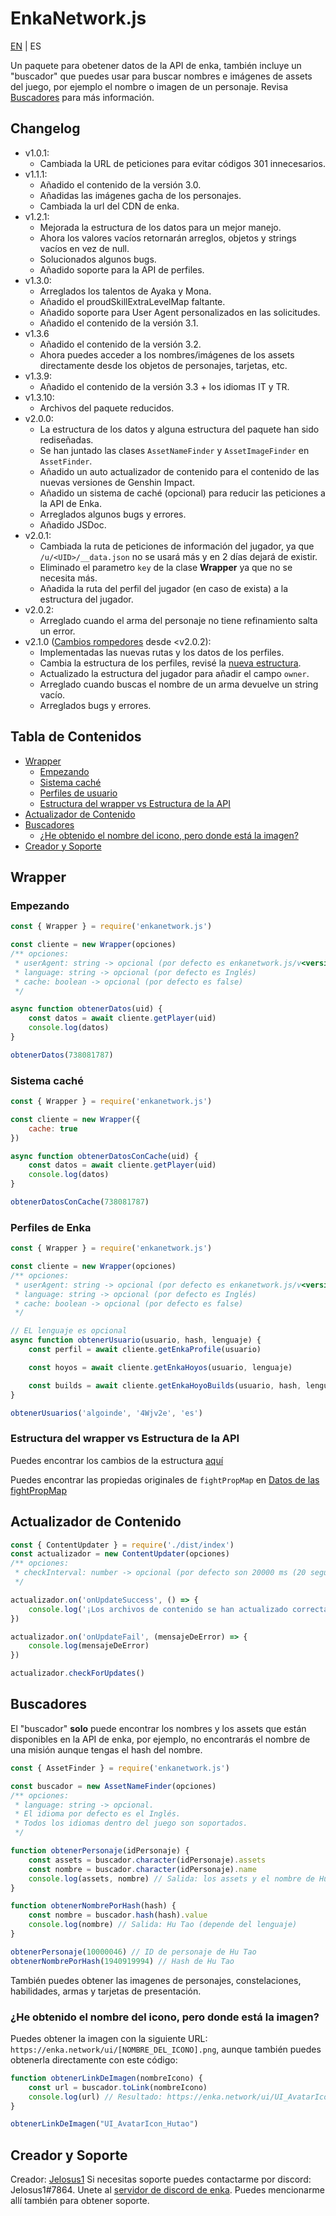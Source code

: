 # EnkaNetwork.js


[EN](/README.md) | ES

Un paquete para obetener datos de la API de enka, también incluye un "buscador" que puedes usar para buscar nombres e imágenes de assets del juego, por ejemplo el nombre o imagen de un personaje. Revisa [Buscadores](#buscadores) para más información.

## Changelog
- v1.0.1:
	- Cambiada la URL de peticiones para evitar códigos 301 innecesarios.
- v1.1.1:
	- Añadido el contenido de la versión 3.0.
	- Añadidas las imágenes gacha de los personajes.
	- Cambiada la url del CDN de enka.
- v1.2.1:
	- Mejorada la estructura de los datos para un mejor manejo.
	- Ahora los valores vacíos retornarán arreglos, objetos y strings vacíos en vez de null.
	- Solucionados algunos bugs.
	- Añadido soporte para la API de perfiles.
- v1.3.0:
	- Arreglados los talentos de Ayaka y Mona.
	- Añadido el proudSkillExtraLevelMap faltante.
	- Añadido soporte para User Agent personalizados en las solicitudes.
	- Añadido el contenido de la versión 3.1.
- v1.3.6
	- Añadido el contenido de la versión 3.2.
	- Ahora puedes acceder a los nombres/imágenes de los assets directamente desde los objetos de personajes, tarjetas, etc.
- v1.3.9:
	- Añadido el contenido de la versión 3.3 + los idiomas IT y TR.
- v1.3.10: 
	- Archivos del paquete reducidos.
- v2.0.0:
	- La estructura de los datos y alguna estructura del paquete han sido rediseñadas.
	- Se han juntado las clases `AssetNameFinder` y `AssetImageFinder` en `AssetFinder`.
	- Añadido un auto actualizador de contenido para el contenido de las nuevas versiones de Genshin Impact.
	- Añadido un sistema de caché (opcional) para reducir las peticiones a la API de Enka.
	- Arreglados algunos bugs y errores.
	- Añadido JSDoc.
- v2.0.1:
	- Cambiada la ruta de peticiones de información del jugador, ya que `/u/<UID>/__data.json` no se usará más y en 2 días dejará de existir.
	- Eliminado el parametro `key` de la clase **Wrapper** ya que no se necesita más.
	- Añadida la ruta del perfil del jugador (en caso de exista) a la estructura del jugador.
- v2.0.2:
	- Arreglado cuando el arma del personaje no tiene refinamiento salta un error.
- v2.1.0 ([Cambios rompedores](/BREAKING_CHANGES.md) desde <v2.0.2):
	- Implementadas las nuevas rutas y los datos de los perfiles.
	- Cambia la estructura de los perfiles, revisé la [nueva estructura](/STRUCTURE.md).
	- Actualizado la estructura del jugador para añadir el campo `owner`.
	- Arreglado cuando buscas el nombre de un arma devuelve un string vacío.
	- Arreglados bugs y errores.

## Tabla de Contenidos
- [Wrapper](#wrapper)
	- [Empezando](#empezando)
	- [Sistema caché](#sistema-caché)
	- [Perfiles de usuario](#perfiles-de-usuario)
	- [Estructura del wrapper vs Estructura de la API](#estructura-del-wrapper-vs-estructura-de-la-api)
- [Actualizador de Contenido](#actualizador-de-contenido)
- [Buscadores](#buscadores)
	- [¿He obtenido el nombre del icono, pero donde está la imagen?](#¿he-obtenido-el-nombre-del-icono-pero-donde-está-la-imagen)
- [Creador y Soporte](#creador-y-soporte) 

## Wrapper

### Empezando

```js
const { Wrapper } = require('enkanetwork.js')

const cliente = new Wrapper(opciones)
/** opciones:
 * userAgent: string -> opcional (por defecto es enkanetwork.js/v<versión_del_paquete>)
 * language: string -> opcional (por defecto es Inglés)
 * cache: boolean -> opcional (por defecto es false) 
 */

async function obtenerDatos(uid) {
	const datos = await cliente.getPlayer(uid)
	console.log(datos)
}

obtenerDatos(738081787)
```

### Sistema caché

```js
const { Wrapper } = require('enkanetwork.js')

const cliente = new Wrapper({
	cache: true
})

async function obtenerDatosConCache(uid) {
	const datos = await cliente.getPlayer(uid)
	console.log(datos)
}

obtenerDatosConCache(738081787)
```

### Perfiles de Enka

```js
const { Wrapper } = require('enkanetwork.js')

const cliente = new Wrapper(opciones)
/** opciones:
 * userAgent: string -> opcional (por defecto es enkanetwork.js/v<versión_del_paquete>)
 * language: string -> opcional (por defecto es Inglés)
 * cache: boolean -> opcional (por defecto es false) 
 */

// EL lenguaje es opcional
async function obtenerUsuario(usuario, hash, lenguaje) {
	const perfil = await cliente.getEnkaProfile(usuario)

	const hoyos = await cliente.getEnkaHoyos(usuario, lenguaje)

	const builds = await cliente.getEnkaHoyoBuilds(usuario, hash, lenguaje)
}

obtenerUsuarios('algoinde', '4Wjv2e', 'es')
```

### Estructura del wrapper vs Estructura de la API

Puedes encontrar los cambios de la estructura [aquí](/STRUCTURE.md)

Puedes encontrar las propiedas originales de `fightPropMap` en [Datos de las fightPropMap](https://api.enka.network/#/api_es?id=fightprop)

## Actualizador de Contenido

```js
const { ContentUpdater } = require('./dist/index')
const actualizador = new ContentUpdater(opciones)
/** opciones:
 * checkInterval: number -> opcional (por defecto son 20000 ms (20 segundos))
 */

actualizador.on('onUpdateSuccess', () => {
    console.log('¡Los archivos de contenido se han actualizado correctamente!')
})

actualizador.on('onUpdateFail', (mensajeDeError) => {
    console.log(mensajeDeError)
})

actualizador.checkForUpdates()
```

## Buscadores

El "buscador" **solo** puede encontrar los nombres y los assets que están disponibles en la API de enka, por ejemplo, no encontrarás el nombre de una misión aunque tengas el hash del nombre.

```js
const { AssetFinder } = require('enkanetwork.js')

const buscador = new AssetNameFinder(opciones)
/** opciones:
 * language: string -> opcional.
 * El idioma por defecto es el Inglés.
 * Todos los idiomas dentro del juego son soportados.
 */

function obtenerPersonaje(idPersonaje) {
	const assets = buscador.character(idPersonaje).assets
	const nombre = buscador.character(idPersonaje).name
	console.log(assets, nombre) // Salida: los assets y el nombre de Hu Tao
}

function obtenerNombrePorHash(hash) {
	const nombre = buscador.hash(hash).value
	console.log(nombre) // Salida: Hu Tao (depende del lenguaje)
} 

obtenerPersonaje(10000046) // ID de personaje de Hu Tao
obtenerNombrePorHash(1940919994) // Hash de Hu Tao
```

También puedes obtener las imagenes de personajes, constelaciones, habilidades, armas y tarjetas de presentación.

### ¿He obtenido el nombre del icono, pero donde está la imagen?

Puedes obtener la imagen con la siguiente URL: `https://enka.network/ui/[NOMBRE_DEL_ICONO].png`, aunque también puedes obtenerla directamente con este código:

```js
function obtenerLinkDeImagen(nombreIcono) {
	const url = buscador.toLink(nombreIcono)
	console.log(url) // Resultado: https://enka.network/ui/UI_AvatarIcon_Hutao.png
}

obtenerLinkDeImagen("UI_AvatarIcon_Hutao")
```

## Creador y Soporte

Creador: [Jelosus1](https://github.com/Jelosus2/)
Si necesitas soporte puedes contactarme por discord: Jelosus1#7864.
Unete al [servidor de discord de enka](https://discord.gg/eUv6gcsjqe). Puedes mencionarme allí también para obtener soporte.
